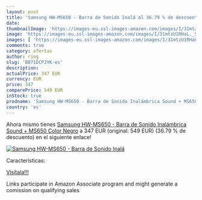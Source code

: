 ```yaml
---
layout: post
title: 'Samsung HW-MS650 - Barra de Sonido Inalá al 36.79 % de descuento'
date: 
thumbnailImage: 'https://images-eu.ssl-images-amazon.com/images/I/31mtzU1RHaL._SL200_.jpg'
image: 'https://images-eu.ssl-images-amazon.com/images/I/31mtzU1RHaL._SL200_.jpg'
images: [ 'https://images-eu.ssl-images-amazon.com/images/I/31mtzU1RHaL._SL200_.jpg' ]
comments: true
category: ofertas
author: ring
slug: 'B071DCPJYK-es'
description:
actualPrice: 347 EUR
currency: EUR
price: 347
comparePrice: 549 EUR
inStock: true
prodname: 'Samsung HW-MS650 - Barra de Sonido Inalámbrica Sound + MS650  Color Negro'
country: 'es'
---
```


Ahora mismo tienes [Samsung HW-MS650 - Barra de Sonido Inalámbrica Sound + MS650  Color Negro](https://www.amazon.es/dp/B071DCPJYK/?tag=tolees-21) a 347 EUR (original: 549 EUR) (36.79 %  de descuento) en el siguiente enlace!

[![Samsung HW-MS650 - Barra de Sonido Inalá](https://images-eu.ssl-images-amazon.com/images/I/31mtzU1RHaL._SL200_.jpg)](https://www.amazon.es/dp/B071DCPJYK/?tag=tolees-21)

Características:


[Visítala!!!](https://www.amazon.es/dp/B071DCPJYK/?tag=tolees-21)

Links participate in Amazon Associate program and might generate a comission on qualifying sales
